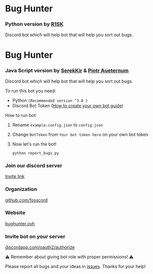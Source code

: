 #  Bug Hunter

### Python version by [R1SK](https://github.com/wandal1337)

Discord bot which will help bot that will help you sort out bugs.

#  Bug Hunter

### Java Script version by [SerekKir](https://github.com/SerekKiri) & [Piotr Aueternum](https://github.com/Piotr-Aueternum)

Discord bot which will help bot that will help you sort out bugs.


To run this bot you need:
 - Python `(Recommended version ^3.0 )`
 - Discord Bot Token ([How to create your own bot guide](https://github.com/reactiflux/discord-irc/wiki/Creating-a-discord-bot-&-getting-a-token))

 How to run bot:

1. Rename ``example.config.json`` to ``config.json``

2. Change ``BotToken`` from ``Your bot token here`` on your own bot token

5. Now let's run the bot!
    ```
    python report_bugs.py
    ```

### Join our discord server

[Invite link](https://discord.gg/Wn3zEyh)

### Organization

[github.com/fosscord](https://github.com/fosscord)

### Website

[bughunter.ovh](http://bughunter.ovh/)

### Invite bot on your server

[discordapp.com/oauth2/authorize](https://discordapp.com/oauth2/authorize?client_id=478867142633062410&scope=bot&permissions=0)

⚠️ Remember about giving bot role with proper permissions! ⚠️

Please report all bugs and your ideas in [issues](https://github.com/SerekKiri/BugHunter/issues). Thanks for your help!